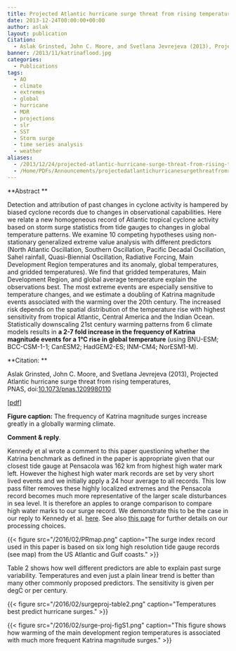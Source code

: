```yaml
---
title: Projected Atlantic hurricane surge threat from rising temperatures
date: 2013-12-24T00:00:00+00:00
author: aslak
layout: publication
Citation:
  - Aslak Grinsted, John C. Moore, and Svetlana Jevrejeva (2013), Projected Atlantic hurricane surge threat from rising temperatures, PNAS, doi:10.1073/pnas.1209980110
banner: /2013/11/katrinaflood.jpg
categories:
  - Publications
tags:
  - AO
  - climate
  - extremes
  - global
  - hurricane
  - MDR
  - projections
  - slr
  - SST
  - Storm surge
  - time series analysis
  - weather
aliases:
  - /2013/12/24/projected-atlantic-hurricane-surge-threat-from-rising-temperatures/
  - /Home/PDFs/Announcements/projectedatlantichurricanesurgethreatfromrisingtemperatures
---
```

**Abstract **
  
Detection and attribution of past changes in cyclone activity is hampered by biased cyclone records due to changes in observational capabilities. Here we relate a new homogeneous record of Atlantic tropical cyclone activity based on storm surge statistics from tide gauges to changes in global temperature patterns. We examine 10 competing hypotheses using non-stationary generalized extreme value analysis with different predictors (North Atlantic Oscillation, Southern Oscillation, Pacific Decadal Oscillation, Sahel rainfall, Quasi-Biennial Oscillation, Radiative Forcing, Main Development Region temperatures and its anomaly, global temperatures, and gridded temperatures). We find that gridded temperatures, Main Development Region, and global average temperature explain the observations best. The most extreme events are especially sensitive to temperature changes, and we estimate a doubling of Katrina magnitude events associated with the warming over the 20th century. The increased risk depends on the spatial distribution of the temperature rise with highest sensitivity from tropical Atlantic, Central America and the Indian Ocean. Statistically downscaling 21st century warming patterns from 6 climate models results in **a 2-7 fold increase in the frequency of Katrina magnitude events for a 1°C rise in global temperature** (using BNU-ESM; BCC-CSM-1-1; CanESM2; HadGEM2-ES; INM-CM4; NorESM1-M).

**Citation: **
  
Aslak Grinsted, John C. Moore, and Svetlana Jevrejeva (2013), Projected Atlantic hurricane surge threat from rising temperatures, PNAS, doi:[10.1073/pnas.1209980110](http://dx.doi.org/10.1073/pnas.1209980110)
  
[[pdf](/2016/02/Grinsted-PNAS13-Projected-Hurricane-surge-threat.pdf)]

 

**Figure caption:** The frequency of Katrina magnitude surges increase greatly in a globally warming climate.

**Comment & reply**.
  
Kennedy et al wrote a comment to this paper questioning whether the Katrina benchmark as defined in the paper is appropriate given that our closest tide gauge at Pensacola was 162 km from highest high water mark left. However the highest high water mark records are set by very short lived events and we initially apply a 24 hour average to all records. This low pass filter removes these highly localized extremes and the Pensacola record becomes much more representative of the larger scale disturbances in sea level. It is therefore an apples to orange comparison to compare high water marks to our surge record. We demonstrate this to be the case in our reply to Kennedy et al. [here](http://www.pnas.org/content/early/2013/05/22/1306503110.full.pdf). See also [this page](https://debris.glaciology.net/2016/02/24/homogeneous-record-of-atlantic-hurricane-surge-threat-since-1923/) for further details on our processing choices.


{{< figure src="/2016/02/PRmap.png" caption="The surge index record used in this paper is based on six long high resolution tide gauge records (see map) from the US Atlantic and Gulf coasts." >}}


Table 2 shows how well different predictors are able to explain past surge variability. Temperatures and even just a plain linear trend is better than many other commonly proposed predictors. The sensitivity is given per degC or per century.

{{< figure src="/2016/02/surgeproj-table2.png" caption="Temperatures best predict hurricane surges." >}}

{{< figure src="/2016/02/surge-proj-figS1.png" caption="This figure shows how warming of the main development region temperatures is associated with much more frequent Katrina magnitude surges." >}}

